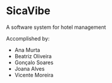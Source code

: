 # SicaVibe
A software system for hotel management

Accomplished by:
- Ana Murta
- Beatriz Oliveira
- Gonçalo Soares 
- Joana Alves 
- Vicente Moreira
